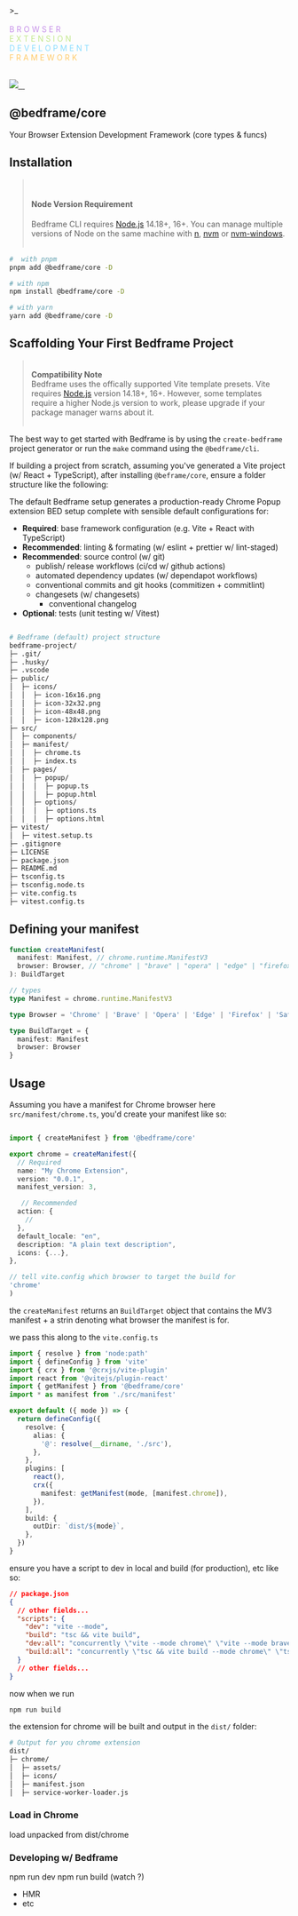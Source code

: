 <div>
  >_<br />
  <br />
  <span style="color:#c792e9">B R O W S E R</span><br />
  <span style="color: #c3e88d">E X T E N S I O N</span><br />
  <span style="color: #8addff">D E V E L O P M E N T</span><br />
  <span style="color: #ffcb6b">F R A M E W O R K</span><br />
</div>

<br />

<p align="left">
  <a aria-label="Bedframe logo" href="https://bedframe.dev">
    <img src="https://img.shields.io/badge/BEDFRAME-7a46fc.svg?style=for-the-badge&logo=Bedframe&labelColor=CCC">
  </a>
  <a aria-label="@bedframe/cli - NPM version" href="https://www.npmjs.com/package/@bedframe/cli">
    <img alt="" src="https://img.shields.io/npm/v/@bedframe/cli.svg?style=for-the-badge&labelColor=000000">
  </a>
  <a aria-label="@bedframe/core - NPM version" href="https://www.npmjs.com/package/@bedframe/core">
    <img alt="" src="https://img.shields.io/npm/v/@bedframe/core.svg?style=for-the-badge&labelColor=000000">
  </a>
  <a aria-label="License" href="https://github.com/nyaggah/bedframe/blob/main/LICENSE">
    <img alt="" src="https://img.shields.io/npm/l/next.svg?style=for-the-badge&labelColor=000000">
  </a>
</p>

## **@bedframe/core**

Your Browser Extension Development Framework (core types &amp; funcs)

## Installation

<blockquote>
  <br />
  <h4><strong>Node Version Requirement</strong></h4>  
  Bedframe CLI requires <a href="https://nodejs.org/" target="_blank" rel="noopener noreferrer">Node.js</a> 14.18+, 16+. You can manage multiple versions of Node on the same machine with <a href="https://github.com/tj/n" target="_blank" rel="noopener noreferrer">n</a>, <a href="https://github.com/creationix/nvm" target="_blank" rel="noopener noreferrer">nvm</a> or <a href="https://github.com/coreybutler/nvm-windows" target="_blank" rel="noopener noreferrer">nvm-windows</a>.
  <br /><br />
</blockquote>

```bash
#  with pnpm
pnpm add @bedframe/core -D

# with npm
npm install @bedframe/core -D

# with yarn
yarn add @bedframe/core -D
```

## Scaffolding Your First Bedframe Project

<blockquote>
<br />
<strong>Compatibility Note</strong><br/>
Bedframe uses the offically supported Vite template presets. Vite requires <a href="https://nodejs.org/en" target="_blank">Node.js</a> version 14.18+, 16+. However, some templates require a higher Node.js version to work, please upgrade if your package manager warns about it.
<br /><br />
</blockquote>

The best way to get started with Bedframe is by using the `create-bedframe` project generator or run the `make` command using the `@bedframe/cli`.

If building a project from scratch, assuming you've generated a Vite project (w/ React + TypeScript), after installing `@beframe/core`, ensure a folder structure like the following:

The default Bedframe setup generates a production-ready Chrome Popup extension BED setup complete with sensible default configurations for:

- **Required**: base framework configuration (e.g. Vite + React with TypeScript)
- **Recommended**: linting & formating (w/ eslint + prettier w/ lint-staged)
- **Recommended**: source control (w/ git)
  - publish/ release workflows (ci/cd w/ github actions)
  - automated dependency updates (w/ dependapot workflows)
  - conventional commits and git hooks (commitizen + commitlint)
  - changesets (w/ changesets)
    - conventional changelog
- **Optional**: tests (unit testing w/ Vitest)

```bash

# Bedframe (default) project structure
bedframe-project/
├─ .git/
├─ .husky/
├─ .vscode
├─ public/
│  ├─ icons/
│  │  ├─ icon-16x16.png
│  │  ├─ icon-32x32.png
│  │  ├─ icon-48x48.png
│  │  ├─ icon-128x128.png
├─ src/
│  ├─ components/
│  ├─ manifest/
│  │  ├─ chrome.ts
│  │  ├─ index.ts
│  ├─ pages/
│  │  ├─ popup/
│  │  │  ├─ popup.ts
│  │  │  ├─ popup.html
│  │  ├─ options/
│  │  │  ├─ options.ts
│  │  │  ├─ options.html
├─ vitest/
│  ├─ vitest.setup.ts
├─ .gitignore
├─ LICENSE
├─ package.json
├─ README.md
├─ tsconfig.ts
├─ tsconfig.node.ts
├─ vite.config.ts
├─ vitest.config.ts
```

## Defining your manifest

```typescript
function createManifest(
  manifest: Manifest, // chrome.runtime.ManifestV3
  browser: Browser, // "chrome" | "brave" | "opera" | "edge" | "firefox" | "safari"
): BuildTarget
```

```typescript
// types
type Manifest = chrome.runtime.ManifestV3

type Browser = 'Chrome' | 'Brave' | 'Opera' | 'Edge' | 'Firefox' | 'Safari'

type BuildTarget = {
  manifest: Manifest
  browser: Browser
}
```

## Usage

Assuming you have a manifest for Chrome browser here `src/manifest/chrome.ts`, you'd create your manifest like so:

```typescript

import { createManifest } from '@bedframe/core'

export chrome = createManifest({
  // Required
  name: "My Chrome Extension",
  version: "0.0.1",
  manifest_version: 3,

   // Recommended
  action: {
    //
  },
  default_locale: "en",
  description: "A plain text description",
  icons: {...},
},

// tell vite.config which browser to target the build for
'chrome'
)

```

the `createManifest` returns an `BuildTarget` object that contains the MV3 manifest + a strin denoting what browser the manifest is for.

we pass this along to the `vite.config.ts`

```typescript
import { resolve } from 'node:path'
import { defineConfig } from 'vite'
import { crx } from '@crxjs/vite-plugin'
import react from '@vitejs/plugin-react'
import { getManifest } from '@bedframe/core'
import * as manifest from './src/manifest'

export default ({ mode }) => {
  return defineConfig({
    resolve: {
      alias: {
        '@': resolve(__dirname, './src'),
      },
    },
    plugins: [
      react(),
      crx({
        manifest: getManifest(mode, [manifest.chrome]),
      }),
    ],
    build: {
      outDir: `dist/${mode}`,
    },
  })
}
```

ensure you have a script to dev in local and build (for production), etc like so:

```json
// package.json
{
  // other fields...
  "scripts": {
    "dev": "vite --mode",
    "build": "tsc && vite build",
    "dev:all": "concurrently \"vite --mode chrome\" \"vite --mode brave\" \"vite --mode opera\" \"vite --mode edge\"",
    "build:all": "concurrently \"tsc && vite build --mode chrome\" \"tsc && vite build --mode brave\" \"tsc && vite build --mode opera\" \"tsc && vite build --mode edge\""
  }
  // other fields...
}
```

now when we run

```bash
npm run build
```

the extension for chrome will be built and output in the `dist/` folder:

```bash
# Output for you chrome extension
dist/
├─ chrome/
│  ├─ assets/
│  ├─ icons/
│  ├─ manifest.json
│  ├─ service-worker-loader.js
```

### Load in Chrome

load unpacked from dist/chrome

### Developing w/ Bedframe

npm run dev
npm run build (watch ?)

- HMR
- etc
